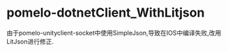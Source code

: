 pomelo-dotnetClient_WithLitjson
===============================

由于pomelo-unityclient-socket中使用SimpleJson,导致在IOS中编译失败,改用LitJson进行修正.
